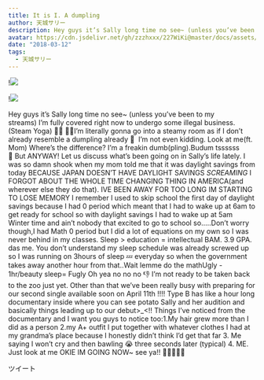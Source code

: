 ```yaml
---
title: It is I. A dumpling
author: 天城サリー
description: Hey guys it’s Sally long time no see~ (unless you’ve been to my streams) I’m fully covered right now to undergo some illegal business. (Steam Yoga) 🧘‍♀️ 🥟🥟I’m literally gonna go into a steamy room ...
avatar: https://cdn.jsdelivr.net/gh/zzzhxxx/227WiKi@master/docs/assets/photo/avatar/sally.jpg
date: "2018-03-12"
tags:
  - 天城サリー
---
```


!![](https://cdn.jsdelivr.net/gh/zzzhxxx/227WiKi-image@master/blog-image/sally-2018-03-12_1.jpg)

!![](https://cdn.jsdelivr.net/gh/zzzhxxx/227WiKi-image@master/blog-image/sally-2018-03-12_2.jpg)


Hey guys it’s Sally long time no see~ (unless you’ve been to my streams) I’m fully covered right now to undergo some illegal business. (Steam Yoga) 🧘‍♀️ 🥟🥟I’m literally gonna go into a steamy room as if I don’t already resemble a dumpling already 🥟  I’m not even kidding. Look at me(ft. Mom) Where’s the difference? I’m a freakin dumb(pling).Budum tssssss 🥁 But ANYWAY! Let us discuss what’s been going on in Sally’s life lately. I was so damn shook when my mom told me that it was daylight savings from today BECAUSE JAPAN DOESN’T HAVE DAYLIGHT SAVINGS *SCREAMING* I FORGOT ABOUT THE WHOLE TIME CHANGING THING IN AMERICA(and wherever else they do that). IVE BEEN AWAY FOR TOO LONG IM STARTING TO LOSE MEMORY I remember I used to skip school the first day of daylight savings because I had 0 period which meant that I had to wake up at 6am to get ready for school so with daylight savings I had to wake up at 5am Winter time and ain’t nobody that excited to go to school so.....Don’t worry though,I had Math 0 period but I did a lot of equations on my own so I was never behind in my classes. Sleep > education = intellectual BAM. 3.9 GPA. das me. You don’t understand my sleep schedule was already screwed up so I was running on 3hours of sleep 💤 everyday so when the government takes away another hour from that..Wait lemme do the mathUgly - 1hr/beauty sleep= Fugly Oh yea no no no 👎 I’m not ready to be taken back to the zoo just yet. Other than that we’ve been really busy with preparing for our second single available soon on April 11th !!!! Type B has like a hour long documentary inside where you can see potato Sally and her audition and basically things leading up to our debut>_<!! Things I’ve noticed from the documentary and I want you guys to notice too:1.My hair grew more than I did as a person 2.my A+ outfit I put together with whatever clothes I had at my grandma’s place because I honestly didn’t think I’d get that far 3. Me saying I won’t cry and then bawling 😭 three seconds later (typical) 4. ME. Just look at me OKIE IM GOING NOW~ see ya!! 🤜🏻✋🏻🎤 


ツイート



